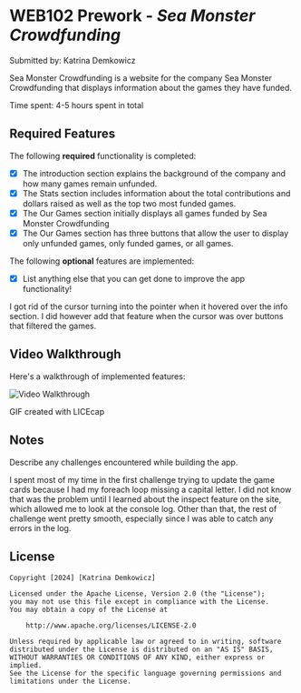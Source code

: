 # WEB102 Prework - *Sea Monster Crowdfunding*

Submitted by: Katrina Demkowicz

Sea Monster Crowdfunding is a website for the company Sea Monster Crowdfunding that displays information about the games they have funded.

Time spent: 4-5 hours spent in total

## Required Features

The following **required** functionality is completed:

* [x] The introduction section explains the background of the company and how many games remain unfunded.
* [x] The Stats section includes information about the total contributions and dollars raised as well as the top two most funded games.
* [x] The Our Games section initially displays all games funded by Sea Monster Crowdfunding
* [x] The Our Games section has three buttons that allow the user to display only unfunded games, only funded games, or all games.

The following **optional** features are implemented:

* [x] List anything else that you can get done to improve the app functionality!

I got rid of the cursor turning into the pointer when it hovered over the info section. I did however add that feature when the cursor was over buttons that filtered the games.

## Video Walkthrough

Here's a walkthrough of implemented features:

<img src='katPrework.gif' title='Video Walkthrough' width='' alt='Video Walkthrough' />

<!-- Replace this with whatever GIF tool you used! -->
GIF created with LICEcap
<!-- Recommended tools:
[Kap](https://getkap.co/) for macOS
[ScreenToGif](https://www.screentogif.com/) for Windows
[peek](https://github.com/phw/peek) for Linux. -->

## Notes

Describe any challenges encountered while building the app.

I spent most of my time in the first challenge trying to update the game cards because I had my foreach loop missing a capital letter. I did not know that was the problem until I learned about the inspect feature on the site, which allowed me to look at the console log. Other than that, the rest of challenge went pretty smooth, especially since I was able to catch any errors in the log.

## License

    Copyright [2024] [Katrina Demkowicz]

    Licensed under the Apache License, Version 2.0 (the "License");
    you may not use this file except in compliance with the License.
    You may obtain a copy of the License at

        http://www.apache.org/licenses/LICENSE-2.0

    Unless required by applicable law or agreed to in writing, software
    distributed under the License is distributed on an "AS IS" BASIS,
    WITHOUT WARRANTIES OR CONDITIONS OF ANY KIND, either express or implied.
    See the License for the specific language governing permissions and
    limitations under the License.
